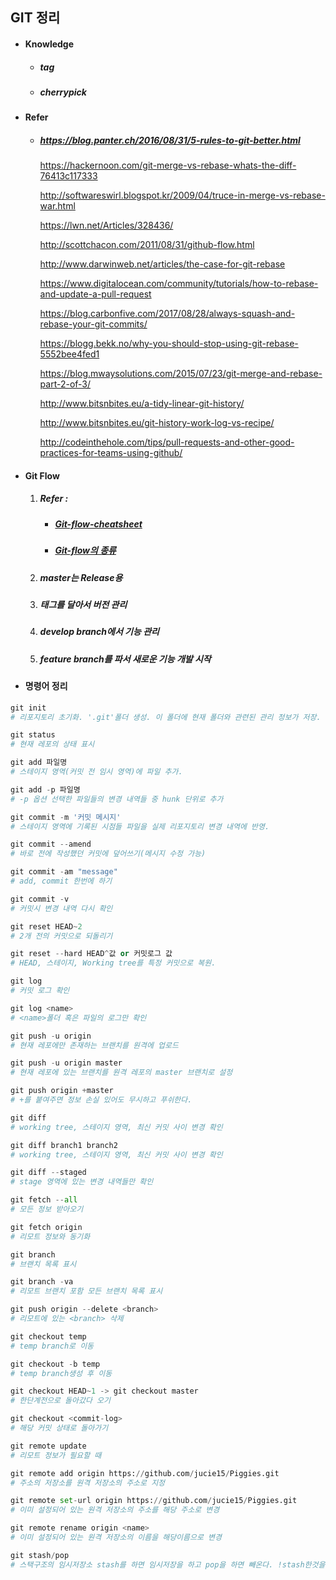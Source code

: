 ## GIT 정리

- #### Knowledge

  - ##### tag

  - ##### cherrypick

- #### Refer

  - ##### <https://blog.panter.ch/2016/08/31/5-rules-to-git-better.html>

    <https://hackernoon.com/git-merge-vs-rebase-whats-the-diff-76413c117333>

    <http://softwareswirl.blogspot.kr/2009/04/truce-in-merge-vs-rebase-war.html>

    <https://lwn.net/Articles/328436/>

    <http://scottchacon.com/2011/08/31/github-flow.html>

    <http://www.darwinweb.net/articles/the-case-for-git-rebase>

    <https://www.digitalocean.com/community/tutorials/how-to-rebase-and-update-a-pull-request>

    <https://blog.carbonfive.com/2017/08/28/always-squash-and-rebase-your-git-commits/>

    <https://blogg.bekk.no/why-you-should-stop-using-git-rebase-5552bee4fed1>

    <https://blog.mwaysolutions.com/2015/07/23/git-merge-and-rebase-part-2-of-3/>

    <http://www.bitsnbites.eu/a-tidy-linear-git-history/>

    <http://www.bitsnbites.eu/git-history-work-log-vs-recipe/>

    <http://codeinthehole.com/tips/pull-requests-and-other-good-practices-for-teams-using-github/>

- #### Git Flow

  1. ##### Refer :

     - #####  [Git-flow-cheatsheet](https://danielkummer.github.io/git-flow-cheatsheet/index.ko_KR.html)

     - ##### [Git-flow의 종류](https://ujuc.github.io/2015/12/16/git-flow-github-flow-gitlab-flow/)

  2. ##### master는 Release용

  3. ##### 태그를 달아서 버전 관리

  4. ##### develop branch에서 기능 관리

  5. ##### feature branch를 파서 새로운 기능 개발 시작

- #### 명령어 정리

```python
git init
# 리포지토리 초기화. '.git'폴더 생성. 이 폴더에 현재 폴더와 관련된 관리 정보가 저장. working tree라고 부른다. 변경 내역 등 관리.

git status
# 현재 레포의 상태 표시 

git add 파일명
# 스테이지 영역(커밋 전 임시 영역)에 파일 추가. 

git add -p 파일명
# -p 옵션 선택한 파일들의 변경 내역들 중 hunk 단위로 추가

git commit -m '커밋 메시지'
# 스테이지 영역에 기록된 시점들 파일을 실제 리포지토리 변경 내역에 반영.

git commit --amend
# 바로 전에 작성했던 커밋에 덮어쓰기(메시지 수정 가능)

git commit -am "message"
# add, commit 한번에 하기

git commit -v
# 커밋시 변경 내역 다시 확인

git reset HEAD~2
# 2개 전의 커밋으로 되돌리기

git reset --hard HEAD^값 or 커밋로그 값
# HEAD, 스테이지, Working tree를 특정 커밋으로 복원.

git log 
# 커밋 로그 확인

git log <name>
# <name>폴더 혹은 파일의 로그만 확인

git push -u origin
# 현재 레포에만 존재하는 브랜치를 원격에 업로드

git push -u origin master
# 현재 레포에 있는 브랜치를 원격 레포의 master 브랜치로 설정

git push origin +master 
# +를 붙여주면 정보 손실 있어도 무시하고 푸쉬한다.

git diff
# working tree, 스테이지 영역, 최신 커밋 사이 변경 확인

git diff branch1 branch2
# working tree, 스테이지 영역, 최신 커밋 사이 변경 확인

git diff --staged
# stage 영역에 있는 변경 내역들만 확인

git fetch --all
# 모든 정보 받아오기

git fetch origin
# 리모트 정보와 동기화

git branch
# 브랜치 목록 표시

git branch -va
# 리모트 브랜치 포함 모든 브랜치 목록 표시

git push origin --delete <branch>
# 리모트에 있는 <branch> 삭제

git checkout temp
# temp branch로 이동

git checkout -b temp
# temp branch생성 후 이동

git checkout HEAD~1 -> git checkout master
# 한단계전으로 돌아갔다 오기

git checkout <commit-log>
# 해당 커밋 상태로 돌아가기

git remote update
# 리모트 정보가 필요할 때

git remote add origin https://github.com/jucie15/Piggies.git
# 주소의 저장소를 원격 저장소의 주소로 지정

git remote set-url origin https://github.com/jucie15/Piggies.git
# 이미 설정되어 있는 원격 저장소의 주소를 해당 주소로 변경

git remote rename origin <name>
# 이미 설정되어 있는 원격 저장소의 이름을 해당이름으로 변경 

git stash/pop
# 스택구조의 임시저장소 stash를 하면 임시저장을 하고 pop을 하면 빼온다. !stash한것을 다른 브랜치에서도 pop할 수 있다.
```